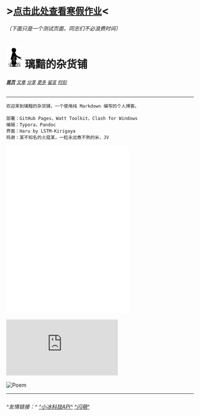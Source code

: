 # >[`点击此处查看寒假作业`](homework.html)<

###### （下面只是一个测试页面，同志们不必浪费时间）

# [<img src="图标.png" alt="Logo" style="zoom:7%;" />](index.html) 璃黯的杂货铺

###### **[`首页`](index.html)**		[`文章`](文章.html)		[`分享`](分享.html)		[`更多`](更多.html)		[`留言`](留言.html)		[`时刻`](时刻.html)

---

```
欢迎来到璃黯的杂货铺，一个使用纯 Markdown 编写的个人博客。

部署：GitHub Pages，Watt Toolkit，Clash for Windows
编辑：Typora，Pandoc
界面：Haru by LSTM-Kirigaya
鸣谢：某不知名的仌寇某，一粒永远煮不熟的米，JV
```
<iframe frameborder="no" border="0" marginwidth="0" marginheight="0" width=330 height=450 src="//music.163.com/outchain/player?type=0&id=3778678&auto=0&height=430"></iframe>



![BingImg](https://bing.img.run/rand.php)

![Poem](https://v1.jinrishici.com/all.svg?font-size=27&spacing=3)

---

<script type="text/javascript">
        function show_runtime(){
        window.setTimeout("show_runtime()",1000);
        X=new 
        Date("01/22/2023 00:00:00");
        Y=new Date();
        y=365;
        T=(Y.getTime()-X.getTime());
        M=24*60*60*1000;
        a=T/M;
        E=Math.floor(a/y);
        A=Math.floor(a);
        F=Math.floor(a % y);
        b=(a-A)*24;B=Math.floor(b);
        c=(b-B)*60;
        C=Math.floor((b-B)*60);
        D=Math.floor((c-C)*60);
        runtime_span.innerHTML="璃黯的杂货铺已持续运营 "+E+"年 "+F+"天 "+B+"小时 "+C+"分 "+D+"秒";
        }
        show_runtime();
</script>

##### <span id="runtime_span"></span>

###### ^友情链接：^	[^小冰科技API^](https://xiaobapi.top/api/)	[^闪萌^](http://www.weshineapp.com/)